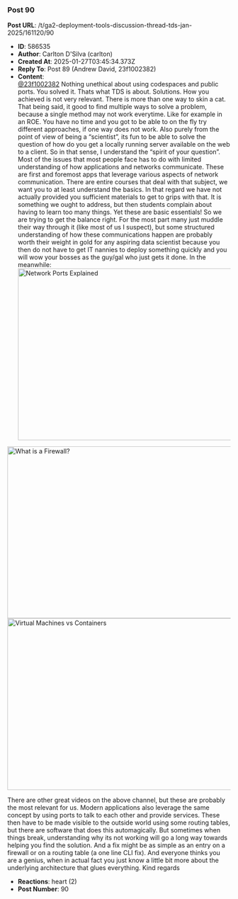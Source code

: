 ### Post 90
**Post URL**: /t/ga2-deployment-tools-discussion-thread-tds-jan-2025/161120/90
- **ID**: 586535
- **Author**: Carlton D'Silva (carlton)
- **Created At**: 2025-01-27T03:45:34.373Z
- **Reply To**: Post 89 (Andrew David, 23f1002382)
- **Content**:  
  <a class="mention" href="/u/23f1002382">@23f1002382</a>
Nothing unethical about using codespaces and public ports. You solved it. Thats what TDS is about. Solutions. How you achieved is not very relevant. There is more than one way to skin a cat.
That being said, it good to find multiple ways to solve a problem, because a single method may not work everytime. Like for example in an ROE. You have no time and you got to be able to on the fly try different approaches, if one way does not work. Also purely from the point of view of being a “scientist”, its fun to be able to solve the question of how do you get a locally running server available on the web to a client. So in that sense, I understand the “spirit of your question”.
Most of the issues that most people face has to do with limited understanding of how applications and networks communicate. These are first and foremost apps that leverage various aspects of network communication. There are entire courses that deal with that subject, we want you to at least understand the basics. In that regard we have not actually provided you sufficient materials to get to grips with that. It is something we ought to address, but then students complain about having to learn too many things. Yet these are basic essentials!
So we are trying to get the balance right. For the most part many just muddle their way through it (like most of us I suspect), but some structured understanding of how these communications happen are probably worth their weight in gold for any aspiring data scientist because you then do not have to get IT nannies to deploy something quickly and you will wow your bosses as the guy/gal who just gets it done.
In the meanwhile:<div class="youtube-onebox lazy-video-container" data-video-id="g2fT-g9PX9o" data-video-title="Network Ports Explained" data-video-start-time="" data-provider-name="youtube">
  <a href="https://www.youtube.com/watch?v=g2fT-g9PX9o" target="_blank" class="video-thumbnail" rel="noopener nofollow ugc">
    <img class="youtube-thumbnail" src="https://europe1.discourse-cdn.com/flex013/uploads/iitm/original/3X/9/7/975b777f1e9fe2da0778bfac72e555f8c315875f.jpeg" title="Network Ports Explained" data-dominant-color="206845" width="690" height="388">
  </a>
</div>
<div class="youtube-onebox lazy-video-container" data-video-id="kDEX1HXybrU" data-video-title="What is a Firewall?" data-video-start-time="" data-provider-name="youtube">
  <a href="https://www.youtube.com/watch?v=kDEX1HXybrU" target="_blank" class="video-thumbnail" rel="noopener nofollow ugc">
    <img class="youtube-thumbnail" src="https://europe1.discourse-cdn.com/flex013/uploads/iitm/original/3X/b/e/be3a9cfa13491650ab7a84c59b74fe3a050a30ee.jpeg" title="What is a Firewall?" data-dominant-color="4F5A72" width="690" height="388">
  </a>
</div>
<div class="youtube-onebox lazy-video-container" data-video-id="eyNBf1sqdBQ" data-video-title="Virtual Machines vs Containers" data-video-start-time="" data-provider-name="youtube">
  <a href="https://www.youtube.com/watch?v=eyNBf1sqdBQ" target="_blank" class="video-thumbnail" rel="noopener nofollow ugc">
    <img class="youtube-thumbnail" src="https://europe1.discourse-cdn.com/flex013/uploads/iitm/original/3X/4/0/401ecaa00e6cd0305d3ad12930dca10de1f1d13f.jpeg" title="Virtual Machines vs Containers" data-dominant-color="356458" width="690" height="388">
  </a>
</div>

There are other great videos on the above channel, but these are probably the most relevant for us. Modern applications also leverage the same concept by using ports to talk to each other and provide services. These then have to be made visible to the outside world using some routing tables, but there are software that does this automagically. But sometimes when things break, understanding why its not working will go a long way towards helping you find the solution. And a fix might be as simple as an entry on a firewall or on a routing table (a one line CLI fix). And everyone thinks you are a genius, when in actual fact you just know a little bit more about the underlying architecture that glues everything.
Kind regards
- **Reactions**: heart (2)
- **Post Number**: 90

